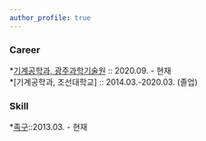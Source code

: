 ```yaml
---
author_profile: true
---
```

<script type="text/x-mathjax-config">
MathJax.Hub.Config({tex2jax: {inlineMath: [['$','$'], ['\\(','\\)']]}});
</script>
<script type="text/javascript" src="https://cdn.mathjax.org/mathjax/latest/MathJax.js?config=TeX-MML-AM_CHTML">
</script>


### Career

*[기계공학과, 광주과학기술원](www.gist.ac.kr) :: 2020.09. - 현재<br>
*[기계공학과, 조선대학교] :: 2014.03.-2020.03. (졸업)


### Skill

*[족구](www.jokgu.or.kr)::2013.03. - 현재
